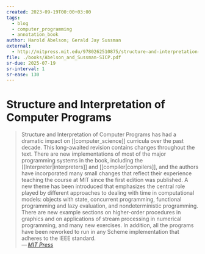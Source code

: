 ```yaml
---
created: 2023-09-19T00:00+03:00
tags:
  - blog
  - computer_programming
  - annotation_book
author: Harold Abelson; Gerald Jay Sussman
external:
  - http://mitpress.mit.edu/9780262510875/structure-and-interpretation-of-computer-programs/
file: ./books/Abelson_and_Sussman-SICP.pdf
sr-due: 2025-07-19
sr-interval: 1
sr-ease: 130
---
```


# Structure and Interpretation of Computer Programs

> Structure and Interpretation of Computer Programs has had a dramatic impact on
> [[computer_science]] curricula over the past decade. This long-awaited
> revision contains changes throughout the text. There are new implementations
> of most of the major programming systems in the book, including the
> [[Interpreter|interpreters]] and [[compiler|compilers]], and the authors have
> incorporated many small changes that reflect their experience teaching the
> course at MIT since the first edition was published. A new theme has been
> introduced that emphasizes the central role played by different approaches to
> dealing with time in computational models: objects with state, concurrent
> programming, functional programming and lazy evaluation, and nondeterministic
> programming. There are new example sections on higher-order procedures in
> graphics and on applications of stream processing in numerical programming,
> and many new exercises. In addition, all the programs have been reworked to
> run in any Scheme implementation that adheres to the IEEE standard.\
> — <cite>[MIT Press](http://mitpress.mit.edu/9780262510875/structure-and-interpretation-of-computer-programs/)</cite>
